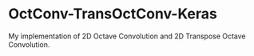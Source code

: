 # OctConv-TransOctConv-Keras
My implementation of 2D Octave Convolution and 2D Transpose Octave Convolution.

